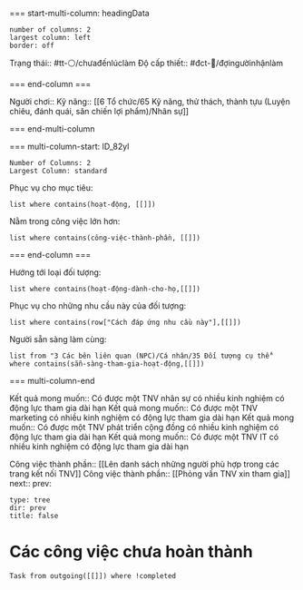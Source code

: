 === start-multi-column: headingData
```column-settings  
number of columns: 2
largest column: left
border: off
```
Trạng thái:: #tt-⚪/chưađếnlúclàm
Độ cấp thiết:: #đct-🍃/đợingườinhậnlàm 

=== end-column ===

Người chơi::
Kỹ năng:: [[6 Tổ chức/65 Kỹ năng, thử thách, thành tựu (Luyện chiêu, đánh quái, săn chiến lợi phẩm)/Nhân sự]]

=== end-multi-column

=== multi-column-start: ID_82yl
```column-settings
Number of Columns: 2
Largest Column: standard
```
Phục vụ cho mục tiêu:
```dataview
list where contains(hoạt-động, [[]])
```
Nằm trong công việc lớn hơn:
```dataview
list where contains(công-việc-thành-phần, [[]])
```

=== end-column ===

Hướng tới loại đối tượng:
```dataview
list where contains(hoạt-động-dành-cho-họ,[[]])
```

Phục vụ cho những nhu cầu này của đối tượng:
```dataview
list where contains(row["Cách đáp ứng nhu cầu này"],[[]])
```
Người sẵn sàng làm cùng:
```dataview
list from "3 Các bên liên quan (NPC)/Cá nhân/35 Đối tượng cụ thể" where contains(sẵn-sàng-tham-gia-hoạt-động,[[]])
```

=== multi-column-end

Kết quả mong muốn:: Có được một TNV nhân sự có nhiều kinh nghiệm có động lực tham gia dài hạn
Kết quả mong muốn:: Có được một TNV marketing có nhiều kinh nghiệm có động lực tham gia dài hạn
Kết quả mong muốn:: Có được một TNV phát triển cộng đồng có nhiều kinh nghiệm có động lực tham gia dài hạn
Kết quả mong muốn:: Có được một TNV IT có nhiều kinh nghiệm có động lực tham gia dài hạn

Công việc thành phần:: [[Lên danh sách những người phù hợp trong các trang kết nối TNV]]
Công việc thành phần:: [[Phỏng vấn TNV xin tham gia]]
next::
prev:
```breadcrumbs
type: tree
dir: prev
title: false
```


# Các công việc chưa hoàn thành
```dataview
Task from outgoing([[]]) where !completed
```
